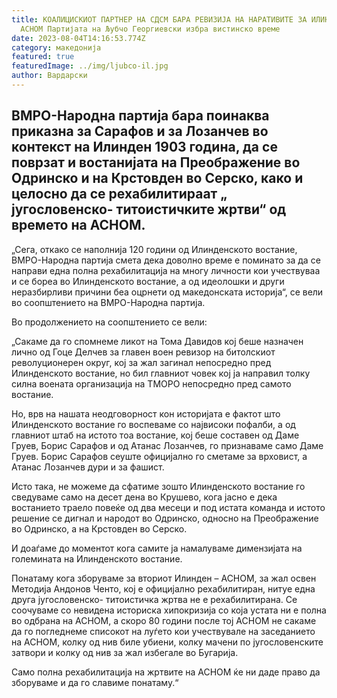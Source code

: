 ```yaml
---
title: КОAЛИЦИСКИОТ ПАРТНЕР НА СДСМ БАРА РЕВИЗИЈА НА НАРАТИВИТЕ ЗА ИЛИНДЕН И ЗА
  АСНОМ Партијата на Љубчо Георгиевски избра вистинско време
date: 2023-08-04T14:16:53.774Z
category: македонија
featured: true
featuredImage: ../img/ljubco-il.jpg
author: Вардарски
---
```

<!--StartFragment-->

## ВМРО-Народна партија бара поинаква приказна за Сарафов и за Лозанчев во контекст на Илинден 1903 година, да се поврзат и востанијата на Преображение во Одринско и на Крстовден во Серско, како и целосно да се рехабилитираат „ југословенско- титоистичките жртви“ од времето на АСНОМ.

<!--EndFragment--><!--StartFragment-->

„Сега, откако се наполнија 120 години од Илинденското востание, ВМРО-Народна партија смета дека доволно време е поминато за да се направи една полна рехабилитација на многу личности кои учествуваа и се бореа во Илинденското востание, а од идеолошки и други неразбирливи причини беа оцрнети од македонската историја“, се вели во соопштението на ВМРО-Народна партија.

Во продолжението на соопштението се вели:

„Сакаме да го спомнеме ликот на Тома Давидов кој беше назначен лично од Гоце Делчев за главен воен ревизор на битолскиот  револуционерен округ, кој за жал загинал непосредно пред Илинденското востание, но бил главниот човек кој ја направил толку силна воената организација на ТМОРО непосредно пред самото востание.

Но, врв на нашата неодговорност кон историјата е фактот што Илинденското востание го воспеваме со највисоки пофалби, а од главниот штаб на истото тоа востание, кој беше составен од Даме Груев, Борис Сарафов и од Атанас Лозанчев, го признаваме само Даме Груев. Борис Сарафов сеуште официјално го сметаме за врховист, а Атанас Лозанчев дури и за фашист.

<!--EndFragment--><!--StartFragment-->

Исто така, не можеме да сфатиме зошто Илинденското востание го сведуваме само на десет дена во Крушево, кога јасно е дека востанието траело повеќе од два месеци и под истата команда и истото решение се дигнал и народот во Одринско, односно на Преображение во Одринско, а на Крстовден во Серско.

И доаѓаме до моментот кога самите ја намалуваме димензијата на големината на Илинденското востание.

Понатаму кога зборуваме за вториот Илинден – АСНОМ, за жал освен Методија Андонов Ченто, кој е официјално рехабилитиран, нитуе една друга југословенско- титоистичка жртва не е рехабилитирана. Се соочуваме со невидена историска хипокризија со која устата ни е полна во одбрана на АСНОМ, а скоро 80 години после тој АСНОМ не сакаме да го погледнеме списокот на луѓето кои учествувале на заседанието на АСНОМ, колку од нив биле убиени, колку мачени по југословенските затвори и колку од нив за жал избегале во Бугарија.

Само полна рехабилитација на жртвите на АСНОМ ќе ни даде право да зборуваме и да го славиме понатаму.“

<!--EndFragment-->